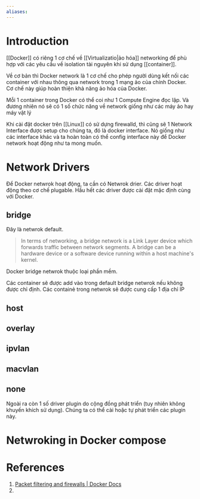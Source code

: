```yaml
---
aliases:
---
```

# Introduction

[[Docker]] có riêng 1 cơ chế về [[Virtualizatio|ảo hóa]] networking để phù hợp với các yêu cầu về isolation tài nguyên khi sử dụng [[container]].

Về cơ bản thì Docker network là 1 cơ chế cho phép người dùng kết nối các container với nhau thông qua network trong 1 mạng ảo của chính Docker. Cơ chế này giúp hoàn thiện khả năng ảo hóa của Docker.

Mỗi 1 container trong Docker có thể coi như 1 Compute Engine đọc lập. Và đương nhiên nó sẽ có 1 số chức năng về network giống như các máy ảo hay máy vật lý

Khi cài đặt docker trên [[Linux]] có sử dựng firewalld, thì cũng sẽ 1 Network Interface được setup cho chúng ta, đó là docker interface. Nó giống như các interface khác và ta hoàn toàn có thể config interface này để Docker network hoạt động như ta mong muốn.

# Network Drivers

Để Docker netwrok hoạt động, ta cần có Netwrok drier. Các driver hoạt động theo cơ chế plugable. Hầu hết các driver được cài đặt mặc định cùng với Docker.

## bridge
Đây là netwrok default. 
> In terms of networking, a bridge network is a Link Layer device which forwards traffic between network segments. A bridge can be a hardware device or a software device running within a host machine's kernel.

Docker bridge netwrok thuộc loại phần mềm.

Các container sẽ được add vào trong default bridge netwrok nếu không được chỉ định. Các containẻ trong netwrok sẽ được cung cấp 1 địa chỉ IP
## host

## overlay

## ipvlan

## macvlan

## none

Ngoài ra còn 1 số driver plugin do cộng đồng phát triển (tuy nhiên không khuyến khích sử dụng). Chúng ta có thể cài hoặc tự phát triển các plugin này.

# Netwroking in Docker compose



# References
1. [Packet filtering and firewalls | Docker Docs](https://docs.docker.com/network/packet-filtering-firewalls/)
2. 